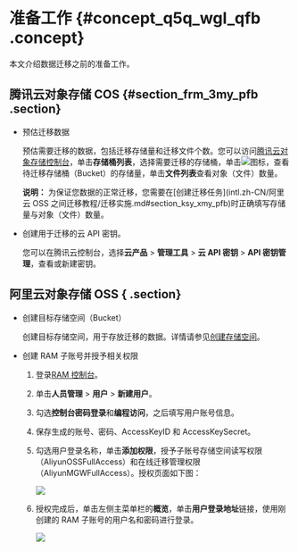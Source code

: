 # 准备工作 {#concept_q5q_wgl_qfb .concept}

本文介绍数据迁移之前的准备工作。

## 腾讯云对象存储 COS {#section_frm_3my_pfb .section}

-   预估迁移数据

    预估需要迁移的数据，包括迁移存储量和迁移文件个数。您可以访问[腾讯云对象存储控制台](https://console.cloud.tencent.com/cos5/bucket)，单击**存储桶列表**，选择需要迁移的存储桶，单击![](http://static-aliyun-doc.oss-cn-hangzhou.aliyuncs.com/assets/img/40745/156015724738562_zh-CN.png)图标，查看待迁移存储桶（Bucket）的存储量，单击**文件列表**查看对象（文件）数量。

    **说明：** 为保证您数据的正常迁移，您需要在[创建迁移任务](intl.zh-CN/阿里云 OSS 之间迁移教程/迁移实施.md#section_ksy_xmy_pfb)时正确填写存储量与对象（文件）数量。

-   创建用于迁移的云 API 密钥。

    您可以在腾讯云控制台，选择**云产品** \> **管理工具** \> **云 API 密钥** \> **API 密钥管理**，查看或新建密钥。


## 阿里云对象存储 OSS { .section}

-   创建目标存储空间（Bucket）

    创建目标存储空间，用于存放迁移的数据。详情请参见[创建存储空间](../intl.zh-CN/快速入门/创建存储空间.md#)。

-   创建 RAM 子账号并授予相关权限
    1.  登录[RAM 控制台](https://ram.console.aliyun.com)。
    2.  单击**人员管理** \> **用户** \> **新建用户**。
    3.  勾选**控制台密码登录**和**编程访问**，之后填写用户账号信息。
    4.  保存生成的账号、密码、AccessKeyID 和 AccessKeySecret。
    5.  勾选用户登录名称，单击**添加权限**，授予子账号存储空间读写权限（AliyunOSSFullAccess）和在线迁移管理权限（AliyunMGWFullAccess）。授权页面如下图：

        ![](http://static-aliyun-doc.oss-cn-hangzhou.aliyuncs.com/assets/img/40736/156015724848081_zh-CN.png)

    6.  授权完成后，单击左侧主菜单栏的**概览**，单击**用户登录地址**链接，使用刚创建的 RAM 子账号的用户名和密码进行登录。

        ![](http://static-aliyun-doc.oss-cn-hangzhou.aliyuncs.com/assets/img/40736/156015724848082_zh-CN.png)


